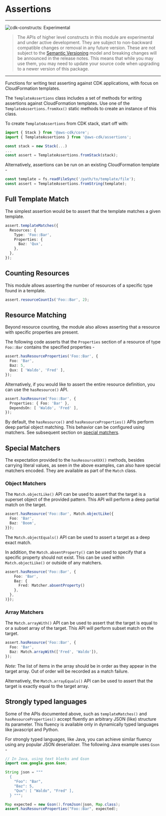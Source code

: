 # Assertions
<!--BEGIN STABILITY BANNER-->

---

![cdk-constructs: Experimental](https://img.shields.io/badge/cdk--constructs-experimental-important.svg?style=for-the-badge)

> The APIs of higher level constructs in this module are experimental and under active development.
> They are subject to non-backward compatible changes or removal in any future version. These are
> not subject to the [Semantic Versioning](https://semver.org/) model and breaking changes will be
> announced in the release notes. This means that while you may use them, you may need to update
> your source code when upgrading to a newer version of this package.

---

<!--END STABILITY BANNER-->

Functions for writing test asserting against CDK applications, with focus on CloudFormation templates.

The `TemplateAssertions` class includes a set of methods for writing assertions against CloudFormation templates. Use one of the `TemplateAssertions.fromXxx()` static methods to create an instance of this class.

To create `TemplateAssertions` from CDK stack, start off with:

```ts
import { Stack } from '@aws-cdk/core';
import { TemplateAssertions } from '@aws-cdk/assertions';

const stack = new Stack(...)
...
const assert = TemplateAssertions.fromStack(stack);
```

Alternatively, assertions can be run on an existing CloudFormation template -

```ts
const template = fs.readFileSync('/path/to/template/file');
const assert = TemplateAssertions.fromString(template);
```

## Full Template Match

The simplest assertion would be to assert that the template matches a given
template.

```ts
assert.templateMatches({
  Resources: {
    Type: 'Foo::Bar',
    Properties: {
      Baz: 'Qux',
    },
  },
});
```

## Counting Resources

This module allows asserting the number of resources of a specific type found
in a template.

```ts
assert.resourceCountIs('Foo::Bar', 2);
```

## Resource Matching

Beyond resource counting, the module also allows asserting that a resource with
specific properties are present.

The following code asserts that the `Properties` section of a resource of type
`Foo::Bar` contains the specified properties -

```ts
assert.hasResourceProperties('Foo::Bar', {
  Foo: 'Bar',
  Baz: 5,
  Qux: [ 'Waldo', 'Fred' ],
});
```

Alternatively, if you would like to assert the entire resource definition, you
can use the `hasResource()` API.

```ts
assert.hasResource('Foo::Bar', {
  Properties: { Foo: 'Bar' },
  DependsOn: [ 'Waldo', 'Fred' ],
});
```

By default, the `hasResource()` and `hasResourceProperties()` APIs perform deep
partial object matching. This behavior can be configured using matchers.
See subsequent section on [special matchers](#special-matchers).

## Special Matchers

The expectation provided to the `hasResourceXXX()` methods, besides carrying
literal values, as seen in the above examples, can also have special matchers
encoded. 
They are available as part of the `Match` class.

### Object Matchers

The `Match.objectLike()` API can be used to assert that the target is a superset
object of the provided pattern.
This API will perform a deep partial match on the target.

```ts
assert.hasResource('Foo::Bar', Match.objectLike({
  Foo: 'Bar',
  Baz: 'Boom',
}});
```

The `Match.objectEquals()` API can be used to assert a target as a deep exact
match.

In addition, the `Match.absentProperty()` can be used to specify that a specific
property should not exist. This can be used within `Match.objectLike()` or outside
of any matchers.

```ts
assert.hasResource('Foo::Bar', {
    Foo: 'Bar',
    Baz: {
      Fred: Matcher.absentProperty()
    },
  },
)});
```

### Array Matchers

The `Match.arrayWith()` API can be used to assert that the target is equal to or a subset
array of the target.
This API will perform subset match on the target.

```ts
assert.hasResource('Foo::Bar', {
  Foo: 'Bar',
  Baz: Match.arrayWith(['Fred', 'Waldo']),
});
```

*Note:* The list of items in the array should be in order as they appear in the target array.
Out of order will be recorded as a match failure.

Alternatively, the `Match.arrayEquals()` API can be used to assert that the target is
exactly equal to the target array.

## Strongly typed languages

Some of the APIs documented above, such as `templateMatches()` and
`hasResourceProperties()` accept fluently an arbitrary JSON (like) structure 
its parameter.
This fluency is available only in dynamically typed languages like javascript
and Python.

For strongly typed languages, like Java, you can achieve similar fluency using
any popular JSON deserializer. The following Java example uses `Gson` -

```java
// In Java, using text blocks and Gson
import com.google.gson.Gson;

String json = """
  {
    "Foo": "Bar",
    "Baz": 5,
    "Qux": [ "Waldo", "Fred" ],
  } """;

Map expected = new Gson().fromJson(json, Map.class);
assert.hasResourceProperties("Foo::Bar", expected);
```
